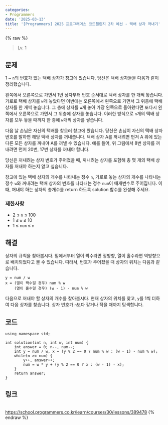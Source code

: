 ```yaml
---
categories:
- Programmers
date: '2025-03-13'
title: '[Programmers] 2025 프로그래머스 코드챌린지 2차 예선 - 택배 상자 꺼내기'
---
```


{% raw %}
> Lv. 1<br>

## 문제
1 ~  `n`의 번호가 있는 택배 상자가 창고에 있습니다. 당신은 택배 상자들을 다음과 같이 정리했습니다.

왼쪽에서 오른쪽으로 가면서 1번 상자부터 번호 순서대로 택배 상자를 한 개씩 놓습니다. 가로로 택배 상자를  `w`개 놓았다면 이번에는 오른쪽에서 왼쪽으로 가면서 그 위층에 택배 상자를 한 개씩 놓습니다. 그 층에 상자를  `w`개 놓아 가장 왼쪽으로 돌아왔다면 또다시 왼쪽에서 오른쪽으로 가면서 그 위층에 상자를 놓습니다. 이러한 방식으로  `n`개의 택배 상자를 모두 놓을 때까지 한 층에  `w`개씩 상자를 쌓습니다.

다음 날 손님은 자신의 택배를 찾으러 창고에 왔습니다. 당신은 손님이 자신의 택배 상자 번호를 말하면 해당 택배 상자를 꺼내줍니다. 택배 상자 A를 꺼내려면 먼저 A 위에 있는 다른 모든 상자를 꺼내야 A를 꺼낼 수 있습니다. 예를 들어, 위 그림에서 8번 상자를 꺼내려면 먼저 20번, 17번 상자를 꺼내야 합니다.

당신은 꺼내려는 상자 번호가 주어졌을 때, 꺼내려는 상자를 포함해 총 몇 개의 택배 상자를 꺼내야 하는지 알고 싶습니다.

창고에 있는 택배 상자의 개수를 나타내는 정수  `n`, 가로로 놓는 상자의 개수를 나타내는 정수  `w`와 꺼내려는 택배 상자의 번호를 나타내는 정수  `num`이 매개변수로 주어집니다. 이때, 꺼내야 하는 상자의 총개수를 return 하도록 solution 함수를 완성해 주세요.

### 제한사항
-   2 ≤  `n`  ≤ 100
-   1 ≤  `w`  ≤ 10
-   1 ≤  `num`  ≤  `n`

## 해결
상자의 규칙을 찾아봅시다. 밑에서부터 열이 짝수라면 정방향, 열이 홀수라면 역방향으로 배치되었다고 볼 수 있습니다. 따라서, 번호가 주어졌을 때 상자의 위치는 다음과 같습니다.
```
y = num / w
x = (열이 짝수일 경우) num % w
    (열이 홀수일 경우) (w - 1) - num % w
```

다음으로 꺼내야 할 상자의 개수를 찾아봅시다. 현재 상자의 위치를 찾고, `y`를 1씩 더하여 다음 상자를 찾습니다. 상자 번호가 `n`보다 같거나 작을 때까지 탐색합니다.

## 코드
```
using namespace std;

int solution(int n, int w, int num) {
    int answer = 0; n--, num--;
    int y = num / w, x = (y % 2 == 0 ? num % w : (w - 1) - num % w);
    while(n >= num) {
        y++, answer++;
        num = w * y + (y % 2 == 0 ? x : (w - 1) - x);
    }
    return answer;
}
```

## 링크
<br>https://school.programmers.co.kr/learn/courses/30/lessons/389478
{% endraw %}